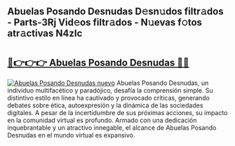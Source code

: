 ## Abuelas Posando Desnudas D𝚎sn𝚞dos filtr𝚊dos - Parts-3Rj Vid𝚎os filtr𝚊dos - N𝚞evas f𝚘tos atr𝚊ctivas N4zIc

# <h2><a href="http://mb1lv5.tromn.icu/?c=Abuelas+Posando+Desnudas">🔗👉👉👉 Abuelas Posando Desnudas 🔗🔗</a></h2>

[![Abuelas Posando Desnudas nuevo](https://i.imgur.com/pEAQMta.gif)](http://mb1lv5.tromn.icu/?c=Abuelas+Posando+Desnudas)
Abuelas Posando Desnudas, un individuo multifacético y paradójico, desafía la comprensión simple. Su distintivo estilo en línea ha cautivado y provocado críticas, generando debates sobre ética, autoexpresión y la dinámica de las sociedades digitales. A pesar de la incertidumbre de sus próximas acciones, su impacto en la comunidad virtual es profundo. Armado con una dedicación inquebrantable y un atractivo innegable, el alcance de Abuelas Posando Desnudas en el mundo virtual es expansivo.

